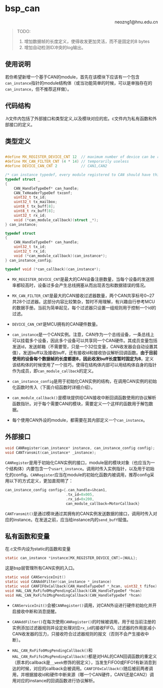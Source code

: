 # bsp_can

<p align='right'>neozng1@hnu.edu.cn</p>

> TODO:
>
> 1. 增加数据帧的长度定义，使得收发更加灵活，而不是固定的8 bytes
> 2. 增加自动检测ID冲突的log输出。

## 使用说明

若你希望新增一个基于CAN的module，首先在该模块下应该有一个包含`can_instance`指针的module结构体（或当功能简单的时候，可以是单独存在的`can_instance`，但不推荐这样做）。

## 代码结构

.h文件内包括了外部接口和类型定义,以及模块对应的宏。c文件内为私有函数和外部接口的定义。

## 类型定义

```c

#define MX_REGISTER_DEVICE_CNT 12  // maximum number of device can be registered to CAN service, this number depends on the load of CAN bus.
#define MX_CAN_FILTER_CNT (4 * 14) // temporarily useless
#define DEVICE_CAN_CNT 2           // CAN1,CAN2

/* can instance typedef, every module registered to CAN should have this variable */
typedef struct _
{
    CAN_HandleTypeDef* can_handle;
    CAN_TxHeaderTypeDef txconf;
    uint32_t tx_id;
    uint32_t tx_mailbox;
    uint8_t tx_buff[8]; 
    uint8_t rx_buff[8];
    uint32_t rx_id;
    void (*can_module_callback)(struct _*);
} can_instance;

typedef struct 
{
    CAN_HandleTypeDef* can_handle;
    uint32_t tx_id;
    uint32_t rx_id;
    void (*can_module_callback)(can_instance*);
} can_instance_config;

typedef void (*can_callback)(can_instance*);
```

- `MX_REGISTER_DEVICE_CNT`是最大的CAN设备注册数量，当每个设备的发送频率都较高时，设备过多会产生总线拥塞从而出现丢包和数据错误的情况。
- `MX_CAN_FILTER_CNT`是最大的CAN接收过滤器数量，两个CAN共享标号0~27共28个过滤器。这部分内容比较繁杂，暂时不用理解，有兴趣自行参考MCU的数据手册。当前为简单起见，每个过滤器只设置一组规则用于控制一个id的过滤。
- `DEVICE_CAN_CNT`是MCU拥有的CAN硬件数量。

- `can_instance`是一个CAN实例。注意，CAN作为一个总线设备，一条总线上可以挂载多个设备，因此多个设备可以共享同一个CAN硬件。其成员变量包括发送id，发送邮箱（不需要管，只是一个32位变量，CAN收发器会自动设置其值），发送buff以及接收buff，还有接收id和接收协议解析回调函数。**由于目前使用的设备每个数据帧的长度都是8，因此收发buff长度暂时固定为8**。定义该结构体的时候使用了一个技巧，使得在结构体内部可以用结构体自身的指针作为成员，即`can_module_callback`的定义。

- `can_instance_config`是用于初始化CAN实例的结构，在调用CAN实例的初始化函数时传入（下面介绍函数时详细介绍）。

- `can_module_callback()`是模块提供给CAN接收中断回调函数使用的协议解析函数指针。对于每个需要CAN的模块，需要定义一个这样的函数用于解包数据。
- 每个使用CAN外设的module，都需要在其内部定义一个`can_instance`。


## 外部接口

```c
void CANRegister(can_instance* instance, can_instance_config config);
void CANTransmit(can_instance* _instance);
```

`CANRegister`是用于初始化CAN实例的接口，module层的模块对象（也应当为一个结构体）内要包含一个`usart_instance`。调用时传入实例指针，以及用于初始化的config。`CANRegister`应当在module的初始化函数内被调用，推荐config采用以下的方式定义，更加直观明了：

```c
can_instance_config config={.can_handle=&hcan1,
							.tx_id=0x005,
							.rx_id=0x200,
							can_module_callback=MotorCallback}
```

`CANTransmit()`是通过模块通过其拥有的CAN实例发送数据的接口，调用时传入对应的instance。在发送之前，应当给instance内的`send_buff`赋值。

## 私有函数和变量

在.c文件内设为static的函数和变量

```c
static can_instance *instance[MX_REGISTER_DEVICE_CNT]={NULL};
```

这是bsp层管理所有CAN实例的入口。

```c
static void CANServiceInit()
static void CANAddFilter(can_instance *_instance)
static void CANFIFOxCallback(CAN_HandleTypeDef *_hcan, uint32_t fifox)
void HAL_CAN_RxFifo0MsgPendingCallback(CAN_HandleTypeDef *hcan)
void HAL_CAN_RxFifo1MsgPendingCallback(CAN_HandleTypeDef *hcan)
```

- `CANServiceInit()`会被`CANRegister()`调用，对CAN外设进行硬件初始化并开启接收中断和消息提醒。

- `CANAddFilter()`在每次使用`CANRegister()`的时候被调用，用于给当前注册的实例添加过滤器规则并设定处理对应`rx_id`的接收FIFO。过滤器的作用是减小CAN收发器的压力，只接收符合过滤器规则的报文（否则不会产生接收中断）。

- `HAL_CAN_RxFifo0MsgPendingCallback()`和`HAL_CAN_RxFifo1MsgPendingCallback()`都是对HAL的CAN回调函数的重定义（原本的callback是`__week`修饰的弱定义），当发生FIFO0或FIFO1有新消息到达的时候，对应的callback会被调用。`CANFIFOxCallback()`随后被前两者调用，并根据接收id和硬件中断来源（哪一个CAN硬件，CAN1还是CAN2）调用对应的instance的回调函数进行协议解析。
